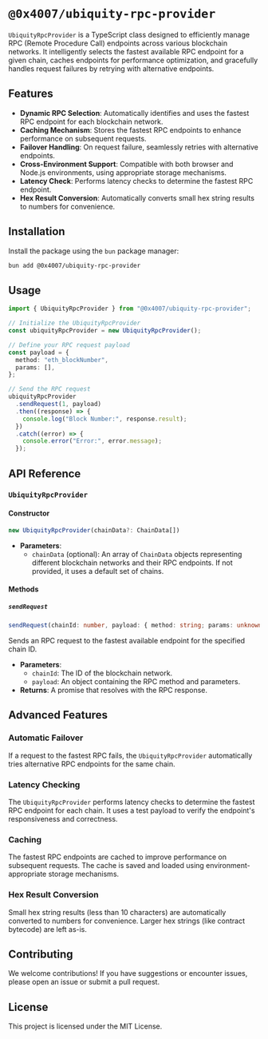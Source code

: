 # `@0x4007/ubiquity-rpc-provider`

`UbiquityRpcProvider` is a TypeScript class designed to efficiently manage RPC (Remote Procedure Call) endpoints across various blockchain networks. It intelligently selects the fastest available RPC endpoint for a given chain, caches endpoints for performance optimization, and gracefully handles request failures by retrying with alternative endpoints.

## Features

- **Dynamic RPC Selection**: Automatically identifies and uses the fastest RPC endpoint for each blockchain network.
- **Caching Mechanism**: Stores the fastest RPC endpoints to enhance performance on subsequent requests.
- **Failover Handling**: On request failure, seamlessly retries with alternative endpoints.
- **Cross-Environment Support**: Compatible with both browser and Node.js environments, using appropriate storage mechanisms.
- **Latency Check**: Performs latency checks to determine the fastest RPC endpoint.
- **Hex Result Conversion**: Automatically converts small hex string results to numbers for convenience.

## Installation

Install the package using the `bun` package manager:

```bash
bun add @0x4007/ubiquity-rpc-provider
```

## Usage

```typescript
import { UbiquityRpcProvider } from "@0x4007/ubiquity-rpc-provider";

// Initialize the UbiquityRpcProvider
const ubiquityRpcProvider = new UbiquityRpcProvider();

// Define your RPC request payload
const payload = {
  method: "eth_blockNumber",
  params: [],
};

// Send the RPC request
ubiquityRpcProvider
  .sendRequest(1, payload)
  .then((response) => {
    console.log("Block Number:", response.result);
  })
  .catch((error) => {
    console.error("Error:", error.message);
  });
```

## API Reference

### `UbiquityRpcProvider`

#### Constructor

```typescript
new UbiquityRpcProvider(chainData?: ChainData[])
```

- **Parameters**:
  - `chainData` (optional): An array of `ChainData` objects representing different blockchain networks and their RPC endpoints. If not provided, it uses a default set of chains.

#### Methods

##### `sendRequest`

```typescript
sendRequest(chainId: number, payload: { method: string; params: unknown[] }): Promise<JsonRpcResponse>
```

Sends an RPC request to the fastest available endpoint for the specified chain ID.

- **Parameters**:
  - `chainId`: The ID of the blockchain network.
  - `payload`: An object containing the RPC method and parameters.
- **Returns**: A promise that resolves with the RPC response.

## Advanced Features

### Automatic Failover

If a request to the fastest RPC fails, the `UbiquityRpcProvider` automatically tries alternative RPC endpoints for the same chain.

### Latency Checking

The `UbiquityRpcProvider` performs latency checks to determine the fastest RPC endpoint for each chain. It uses a test payload to verify the endpoint's responsiveness and correctness.

### Caching

The fastest RPC endpoints are cached to improve performance on subsequent requests. The cache is saved and loaded using environment-appropriate storage mechanisms.

### Hex Result Conversion

Small hex string results (less than 10 characters) are automatically converted to numbers for convenience. Larger hex strings (like contract bytecode) are left as-is.

## Contributing

We welcome contributions! If you have suggestions or encounter issues, please open an issue or submit a pull request.

## License

This project is licensed under the MIT License.
